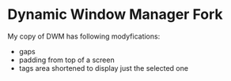 # Dynamic Window Manager Fork

My copy of DWM has following modyfications:

- gaps
- padding from top of a screen
- tags area shortened to display just the selected one
